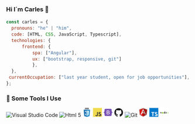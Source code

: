 ### Hi I´m Carles 👋

<!--
**carlesnacher/carlesnacher** is a ✨ _special_ ✨ repository because its `README.md` (this file) appears on your GitHub profile.

Here are some ideas to get you started:

- 🔭 I’m currently working on ...
- 🌱 I’m currently learning ...
- 👯 I’m looking to collaborate on ...
- 🤔 I’m looking for help with ...
- 💬 Ask me about ...
- 📫 How to reach me: ...
- 😄 Pronouns: ...
- ⚡ Fun fact: ...
-->

```javascript
const carles = {
  pronouns: "he" | "him",
  code: [HTML, CSS, JavaScript, Typescript],
  technologies: {
      frontend: {
          spa: ["Angular"],
          ux: ["bootstrap, responsive, git"]
          },
  },
 currentOccupation: ["last year student, open for job opportunities"],
};

```

<h3>🚀 Some Tools I Use</h2>
<p align="left">
<img src="https://cdn.jsdelivr.net/gh/devicons/devicon/icons/vscode/vscode-original.svg" alt="Visual Studio Code" width="25" height="25" />
<img src="https://cdn.jsdelivr.net/gh/devicons/devicon/icons/html5/html5-original.svg" alt="Html 5" width="25" height="25" />
<img src="https://raw.githubusercontent.com/devicons/devicon/master/icons/css3/css3-original-wordmark.svg" alt="css3" width="25" height="25" />
<img src="https://raw.githubusercontent.com/devicons/devicon/master/icons/javascript/javascript-original.svg" alt="javascript" width="25" height="25" />  
<img src="https://raw.githubusercontent.com/devicons/devicon/master/icons/bootstrap/bootstrap-plain.svg" alt="bootstrap" width="25" height="25" />
<img src="https://github.com/devicons/devicon/blob/master/icons/github/github-original.svg" alt="GitHub" width="25" height="25">
<img src="https://cdn.jsdelivr.net/gh/devicons/devicon/icons/git/git-original.svg" alt="Git" width="25" height="25">  
<img src="https://raw.githubusercontent.com/devicons/devicon/master/icons/angularjs/angularjs-original.svg" alt="angular-js" width="25" height="25" />
<img src="https://raw.githubusercontent.com/devicons/devicon/master/icons/typescript/typescript-original.svg" alt="typescript" width="25" height="25" />
<img src="https://raw.githubusercontent.com/devicons/devicon/master/icons/nodejs/nodejs-original-wordmark.svg" alt="nodejs" width="25" height="25" />

